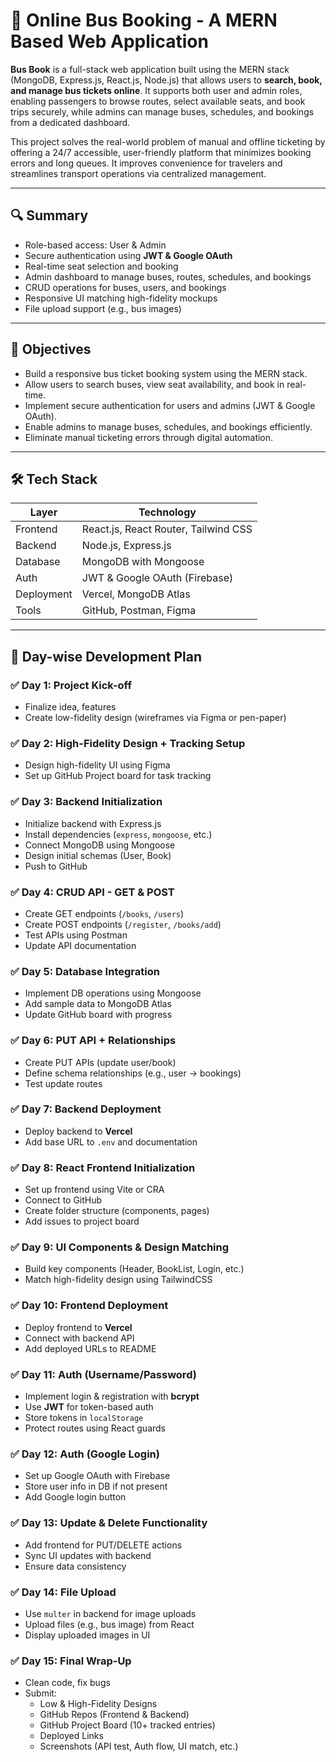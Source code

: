 # 🚌 Online Bus Booking - A MERN Based Web Application

**Bus Book** is a full-stack web application built using the MERN stack (MongoDB, Express.js, React.js, Node.js) that allows users to **search, book, and manage bus tickets online**. It supports both user and admin roles, enabling passengers to browse routes, select available seats, and book trips securely, while admins can manage buses, schedules, and bookings from a dedicated dashboard.

This project solves the real-world problem of manual and offline ticketing by offering a 24/7 accessible, user-friendly platform that minimizes booking errors and long queues. It improves convenience for travelers and streamlines transport operations via centralized management.

---

## 🔍 Summary

- Role-based access: User & Admin
- Secure authentication using **JWT & Google OAuth**
- Real-time seat selection and booking
- Admin dashboard to manage buses, routes, schedules, and bookings
- CRUD operations for buses, users, and bookings
- Responsive UI matching high-fidelity mockups
- File upload support (e.g., bus images)

---

## 🎯 Objectives

- Build a responsive bus ticket booking system using the MERN stack.
- Allow users to search buses, view seat availability, and book in real-time.
- Implement secure authentication for users and admins (JWT & Google OAuth).
- Enable admins to manage buses, schedules, and bookings efficiently.
- Eliminate manual ticketing errors through digital automation.

---

## 🛠️ Tech Stack

| Layer        | Technology                          |
|--------------|-------------------------------------|
| Frontend     | React.js, React Router, Tailwind CSS |
| Backend      | Node.js, Express.js                 |
| Database     | MongoDB with Mongoose               |
| Auth         | JWT & Google OAuth (Firebase)       |
| Deployment   | Vercel, MongoDB Atlas               |
| Tools        | GitHub, Postman, Figma              |

---

## 📅 Day-wise Development Plan

### ✅ Day 1: Project Kick-off
- Finalize idea, features
- Create low-fidelity design (wireframes via Figma or pen-paper)

### ✅ Day 2: High-Fidelity Design + Tracking Setup
- Design high-fidelity UI using Figma
- Set up GitHub Project board for task tracking

### ✅ Day 3: Backend Initialization
- Initialize backend with Express.js
- Install dependencies (`express`, `mongoose`, etc.)
- Connect MongoDB using Mongoose
- Design initial schemas (User, Book)
- Push to GitHub

### ✅ Day 4: CRUD API - GET & POST
- Create GET endpoints (`/books`, `/users`)
- Create POST endpoints (`/register`, `/books/add`)
- Test APIs using Postman
- Update API documentation

### ✅ Day 5: Database Integration
- Implement DB operations using Mongoose
- Add sample data to MongoDB Atlas
- Update GitHub board with progress

### ✅ Day 6: PUT API + Relationships
- Create PUT APIs (update user/book)
- Define schema relationships (e.g., user → bookings)
- Test update routes

### ✅ Day 7: Backend Deployment
- Deploy backend to **Vercel**
- Add base URL to `.env` and documentation

### ✅ Day 8: React Frontend Initialization
- Set up frontend using Vite or CRA
- Connect to GitHub
- Create folder structure (components, pages)
- Add issues to project board

### ✅ Day 9: UI Components & Design Matching
- Build key components (Header, BookList, Login, etc.)
- Match high-fidelity design using TailwindCSS

### ✅ Day 10: Frontend Deployment
- Deploy frontend to **Vercel**
- Connect with backend API
- Add deployed URLs to README

### ✅ Day 11: Auth (Username/Password)
- Implement login & registration with **bcrypt**
- Use **JWT** for token-based auth
- Store tokens in `localStorage`
- Protect routes using React guards

### ✅ Day 12: Auth (Google Login)
- Set up Google OAuth with Firebase
- Store user info in DB if not present
- Add Google login button

### ✅ Day 13: Update & Delete Functionality
- Add frontend for PUT/DELETE actions
- Sync UI updates with backend
- Ensure data consistency

### ✅ Day 14: File Upload
- Use `multer` in backend for image uploads
- Upload files (e.g., bus image) from React
- Display uploaded images in UI

### ✅ Day 15: Final Wrap-Up
- Clean code, fix bugs
- Submit:
  - Low & High-Fidelity Designs
  - GitHub Repos (Frontend & Backend)
  - GitHub Project Board (10+ tracked entries)
  - Deployed Links
  - Screenshots (API test, Auth flow, UI match, etc.)





